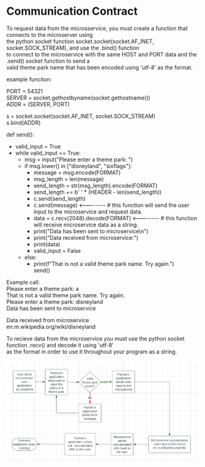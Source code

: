 # Communication Contract

To request data from the microsservice, you must create a function that connects to the microserver using  
the python socket function socket.socket(socket.AF_INET, socket.SOCK_STREAM), and use the .bind() function  
to connect to the microservice with the same HOST and PORT data and the .send() socket function to send a  
valid theme park name that has been encoded using 'utf-8' as the format.  

example funciton:  

PORT = 54321  
SERVER = socket.gethostbyname(socket.gethostname())  
ADDR = (SERVER, PORT)  

s = socket.socket(socket.AF_INET, socket.SOCK_STREAM)  
s.bind(ADDR)  

def send():  
  * valid_input = True  
  * while valid_input == True:  
    * msg = input("Please enter a theme park: ")  
    * if msg.lower() in ["disneyland", "sixflags"]:  
      * message = msg.encode(FORMAT)  
      * msg_length = len(message)  
      * send_length = str(msg_length).encode(FORMAT)  
      * send_length += b' ' * (HEADER - len(send_length))  
      * c.send(send_length)  
      * c.send(message) <-------- # this function will send the user input to the microservice and request data.  
      * data = c.recv(2048).decode(FORMAT) <-------- # this function will receive microservice data as a string.  
      * print("Data has been sent to microservice\n")  
      * print("Data received from microservice:")  
      * print(data)  
      * valid_input = False  
    * else:  
      * print(f"That is not a valid theme park name. Try again.")  
send()  

Example call:  
Please enter a theme park: a  
That is not a valid theme park name. Try again.  
Please enter a theme park: disneyland  
Data has been sent to microservice  

Data received from microservice  
en.m.wikipedia.org/wiki/disneyland  


To recieve data from the microservice you must use the python socket function .recv() and decode it using 'utf-8'  
as the format in order to use it throughout your program as a string.  


![Sequence Diagram](/images/A9-1.png?raw=true "UML Sequence Diagram")